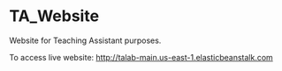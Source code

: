 # TA_Website
Website for Teaching Assistant purposes.

To access live website:  http://talab-main.us-east-1.elasticbeanstalk.com
